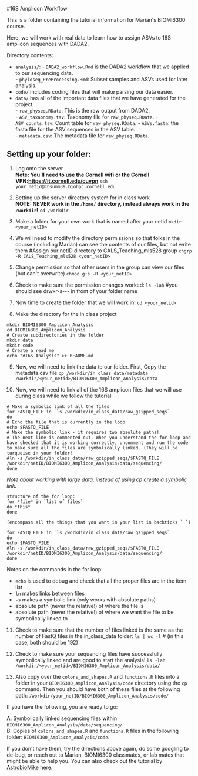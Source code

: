 #16S Amplicon Workflow 

This is a folder containing the tutorial information for Marian's BIOMI6300 course. 

Here, we will work with real data to learn how to assign ASVs to 16S amplicon sequences with DADA2. 

Directory contents:  
- `analysis/`: 
      - `DADA2_workflow.Rmd` is the DADA2 workflow that we applied to our sequencing data.  
      - `phyloseq_PreProcessing.Rmd`: Subset samples and ASVs used for later analysis.
- `code/` includes coding files that will make parsing our data easier.  
- `data/` has all of the important data files that we have generated for the project.  
      - `raw_physeq.RData`: This is the raw output from DADA2.  
      - `ASV_taxaonomy.tsv`: Taxonomy file for `raw_physeq.RData`. 
      - `ASV_counts.tsv`: Count table for `raw_physeq.RData`.
      - `ASVs.fasta`: the fasta file for the ASV sequences in the ASV table.  
      - `metadata.csv`: The metadata file for `raw_physeq.RData`.  
      
      
      
## Setting up your folder: 

1.  Log onto the server    
**Note: You'll need to use the Cornell wifi or the Cornell VPN:https://it.cornell.edu/cuvpn**
`ssh your_netid@cbsumm39.biohpc.cornell.edu`

2. Setting up the server directory system for in class work   
**NOTE: NEVER work in the `/home/` directory, instead always work in the `/workdir`!**
`cd /workdir`

3. Make a folder for your own work that is named after your netid
`mkdir <your_netID>`

4. We will need to modify the directory permissions so that folks in the course (including Marian) can see the contents of our files, but not write them
#Assign our netID directory to CALS_Teaching_mls528 group
`chgrp -R CALS_Teaching_mls528 <your_netID>`

5. Change permission so that other users in the group can view our files (but can't overwrite)
`chmod g+s -R <your_netID>`

6. Check to make sure the permission changes worked: 
`ls -lah`  #you should see drwxr-s--- in front of your folder name

7.  Now time to create the folder that we will work in! 
`cd <your_netid>`

8. Make the directory for the in class project
```
mkdir BIOMI6300_Amplicon_Analysis
cd BIOMI6300_Amplicon_Analysis
# Create subdirectories in the folder 
mkdir data
mkdir code
# Create a read me 
echo "#16S Analysis" >> README.md
```

9. Now, we will need to link the data to our folder. First, Copy the metadata.csv file
`cp /workdir/in_class_data/metadata /workdir/<your_netid>/BIOMI6300_Amplicon_Analysis/data`

10.  Now, we will need to link all of the 16S amplicon files that we will use during class while we follow the tutorial: 

```
# Make a symbolic link of all the files 
for FASTQ_FILE in `ls /workdir/in_class_data/raw_gzipped_seqs`
do 
# Echo the file that is currently in the loop
echo $FASTQ_FILE
# Make the symbolic link - it requires two absolute paths!
# The next line is commented out. When you understand the for loop and have checked that it is working correctly, uncomment and run the code to make sure all the files are symbolically linked. (They will be turquoise in your folder! 
#ln -s /workdir/in_class_data/raw_gzipped_seqs/$FASTQ_FILE /workdir/netID/BIOMI6300_Amplicon_Analysis/data/sequencing/
done 
```
*Note about working with large data, instead of using cp create a symbolic link.* 

```
structure of the for loop:
for *file* in `list of files`
do *this*
done

(encompass all the things that you want in your list in backticks ` `)
```
```
for FASTQ_FILE in `ls /workdir/in_class_data/raw_gzipped_seqs`
do 
echo $FASTQ_FILE
#ln -s /workdir/in_class_data/raw_gzipped_seqs/$FASTQ_FILE /workdir/netID/BIOMI6300_Amplicon_Analysis/data/sequencing/
done 
```

Notes on the commands in the for loop:
- `echo` is used to debug and check that all the proper files are in the item list
- `ln` makes links between files
- `-s` makes a symbolic link (only works with absolute paths)
- absolute path (never the relative!) of where the file is
- absolute path (never the relative!) of where we want the file to be symbolically linked to

11. Check to make sure that the number of files linked is the same as the number of FastQ files in the in_class_data folder:
`ls | wc -l` # (in this case, both should be 192)


12. Check to make sure your sequencing files have successfully symbolically linked and are good to start the analysis! 
`ls -lah /workdir/<your_netid>/BIOMI6300_Amplicon_Analysis/data/`

13. Also copy over the `colors_and_shapes.R` and `functions.R` files into a folder in your `BIOMI6300_Amplicon_Analysis/code` directory using the `cp` command. Then you should have both of these files at the following path: `/workdir/your_netID/BIOMI6300_Amplicon_Analysis/code/`


If you have the following, you are ready to go: 

A. Symbolically linked sequencing files within `BIOMI6300_Amplicon_Analysis/data/sequencing/`.  
B. Copies of `colors_and_shapes.R` and `functions.R` files in the following folder: `BIOMI6300_Amplicon_Analysis/code`.  

If you don't have them, try the directions above again, do some googling to de-bug, or reach out to Marian, BIOMI6300 classmates, or lab mates that might be able to help you. You can also check out the tutorial by [AstrobioMike here](https://astrobiomike.github.io/amplicon/dada2_workflow_ex). 
